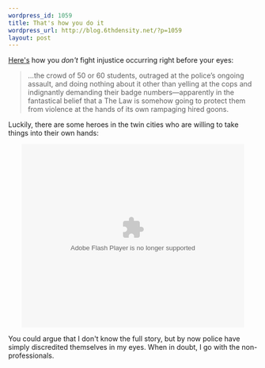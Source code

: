 ```yaml
--- 
wordpress_id: 1059
title: That's how you do it
wordpress_url: http://blog.6thdensity.net/?p=1059
layout: post
---
```

<p><a href="http://radgeek.com/gt/2006/11/16/law_and/">Here's</a> how you <em>don't</em> fight injustice occurring right before your eyes:</p><blockquote><p>...the crowd of 50 or 60 students, outraged at the police’s ongoing assault, and doing nothing about it other than yelling at the cops and indignantly demanding their badge numbers—apparently in the fantastical belief that a The Law is somehow going to protect them from violence at the hands of its own rampaging hired goons.</p></blockquote></p><p>Luckily, there are some heroes in the twin cities who are willing to take things into their own hands:</p><div align=center><object width="450" height="370"><param name="movie" value="http://www.ireport.com/themes/custom/resources/swfplayer/mediaplayer.swf"></param><param name="wmode" value="transparent"></param><param name="menu" value="false"></param><param name="flashvars" value="height=370&width=448&autostart=false&autoscroll=false&showstop=false&showicons=false&showdigits=total&controlbar=34&backcolor=0xFFFFFF&screencolor=0x000000&frontcolor=0xDEDEDE&lightcolor=0x00A2FF&logo=http%3A//www.ireport.com/themes/custom/resources/swfplayer/data/images/ireport_wm.gif&file=http%3A//ht.cdn.turner.com/ireport/big/prod/2008/09/02/WE00072709/189999/Anon1220379269-RNCCopAttacked863709.flv&image=http%3A//i.cdn.turner.com/ireport/sm/prod/2008/09/02/WE00072709/189999/Anon1220379269-RNCCopAttacked863709_lg.jpg"></param><embed src="http://www.ireport.com/themes/custom/resources/swfplayer/mediaplayer.swf" type="application/x-shockwave-flash" wmode="transparent" width="450" height="370" menu="false" flashvars="height=370&width=448&autostart=false&autoscroll=false&showstop=false&showicons=false&showdigits=total&controlbar=34&backcolor=0xFFFFFF&screencolor=0x000000&frontcolor=0xDEDEDE&lightcolor=0x00A2FF&logo=http%3A//www.ireport.com/themes/custom/resources/swfplayer/data/images/ireport_wm.gif&file=http%3A//ht.cdn.turner.com/ireport/big/prod/2008/09/02/WE00072709/189999/Anon1220379269-RNCCopAttacked863709.flv&image=http%3A//i.cdn.turner.com/ireport/sm/prod/2008/09/02/WE00072709/189999/Anon1220379269-RNCCopAttacked863709_lg.jpg"></embed></object></div><p>You could argue that I don't know the full story, but by now police have simply discredited themselves in my eyes.  When in doubt, I go with the non-professionals.</p>
